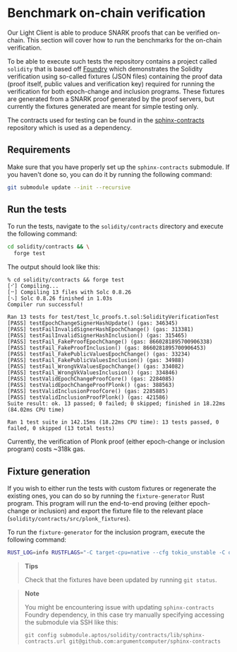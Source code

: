 # Benchmark on-chain verification

Our Light Client is able to produce SNARK proofs that can be verified on-chain. This section will cover how to run the
benchmarks for the on-chain verification.

To be able to execute such tests the repository contains a project called `solidity` that is based
off [Foundry](https://github.com/foundry-rs/foundry) which demonstrates the Solidity verification using so-called
fixtures (JSON files) containing the proof data (proof itself, public values and verification key) required for running
the verification for both epoch-change and inclusion programs. These fixtures are generated from a SNARK proof generated
by the proof servers, but currently the fixtures generated are meant for simple testing only.

The contracts used for testing can be found in the [sphinx-contracts](https://github.com/argumentcomputer/sphinx-contracts)
repository which is used as a dependency.

## Requirements

Make sure that you have properly set up the `sphinx-contracts` submodule. If you haven't done so, you can do it by
running the following command:

```bash
git submodule update --init --recursive
```

## Run the tests

To run the tests, navigate to the `solidity/contracts` directory and execute the following command:

```bash
cd solidity/contracts && \
  forge test
```

The output should look like this:

```
% cd solidity/contracts && forge test
[⠊] Compiling...
[⠒] Compiling 13 files with Solc 0.8.26
[⠢] Solc 0.8.26 finished in 1.03s
Compiler run successful!

Ran 13 tests for test/test_lc_proofs.t.sol:SolidityVerificationTest
[PASS] testEpochChangeSignerHashUpdate() (gas: 346345)
[PASS] testFailInvalidSignerHashEpochChange() (gas: 313381)
[PASS] testFailInvalidSignerHashInclusion() (gas: 315465)
[PASS] testFail_FakeProofEpochChange() (gas: 8660281895700906338)
[PASS] testFail_FakeProofInclusion() (gas: 8660281895700906453)
[PASS] testFail_FakePublicValuesEpochChange() (gas: 33234)
[PASS] testFail_FakePublicValuesInclusion() (gas: 34988)
[PASS] testFail_WrongVkValuesEpochChange() (gas: 334082)
[PASS] testFail_WrongVkValuesInclusion() (gas: 334846)
[PASS] testValidEpochChangeProofCore() (gas: 2284085)
[PASS] testValidEpochChangeProofPlonk() (gas: 388563)
[PASS] testValidInclusionProofCore() (gas: 2285885)
[PASS] testValidInclusionProofPlonk() (gas: 421586)
Suite result: ok. 13 passed; 0 failed; 0 skipped; finished in 18.22ms (84.02ms CPU time)

Ran 1 test suite in 142.15ms (18.22ms CPU time): 13 tests passed, 0 failed, 0 skipped (13 total tests)
```

Currently, the verification of Plonk proof (either epoch-change or inclusion program) costs ~318k gas.

## Fixture generation

If you wish to either run the tests with custom fixtures or regenerate the existing ones, you can do so by running the
`fixture-generator` Rust program. This program will run the end-to-end proving (either epoch-change or inclusion) and
export the fixture file to the relevant place (`solidity/contracts/src/plonk_fixtures`).

To run the `fixture-generator` for the inclusion program, execute the following command:

```bash
RUST_LOG=info RUSTFLAGS="-C target-cpu=native --cfg tokio_unstable -C opt-level=3" SHARD_SIZE=4194304 SHARD_BATCH_SIZE=0 cargo +nightly-2024-05-31 run --release --bin generate-fixture -- --program inclusion --language solidity
```

> **Tips**
>
> Check that the fixtures have been updated by running `git status`.

> **Note**
>
> You might be encountering issue with updating `sphinx-contracts` Foundry dependency, in this case try manually
> specifying accessing the submodule via SSH like this:
> ```
> git config submodule.aptos/solidity/contracts/lib/sphinx-contracts.url git@github.com:argumentcomputer/sphinx-contracts
> ```
